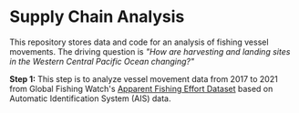 # Supply Chain Analysis

This repository stores data and code for an analysis of fishing vessel movements. The driving question is *"How are harvesting and landing sites in the Western Central Pacific Ocean changing?"*

**Step 1:** This step is to analyze vessel movement data from 2017 to 2021 from Global Fishing Watch's [Apparent Fishing Effort Dataset](https://globalfishingwatch.org/dataset-and-code-fishing-effort/) based on Automatic Identification System (AIS) data.
